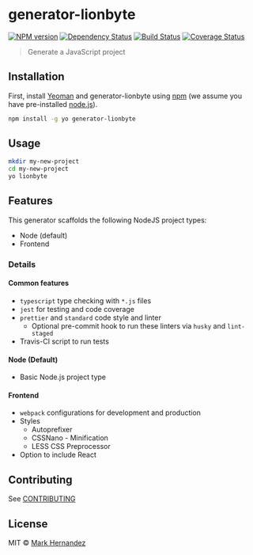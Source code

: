 # generator-lionbyte

[![NPM version][npm-image]][npm-url]
[![Dependency Status][daviddm-image]][daviddm-url]
[![Build Status](https://travis-ci.org/MarkH817/generator-lionbyte.svg?branch=master)](https://travis-ci.org/MarkH817/generator-lionbyte)
[![Coverage Status](https://coveralls.io/repos/github/MarkH817/generator-lionbyte/badge.svg?branch=master)](https://coveralls.io/github/MarkH817/generator-lionbyte?branch=master)

> Generate a JavaScript project

## Installation

First, install [Yeoman](http://yeoman.io) and generator-lionbyte using [npm](https://www.npmjs.com/) (we assume you have pre-installed [node.js](https://nodejs.org/)).

```bash
npm install -g yo generator-lionbyte
```

## Usage

```bash
mkdir my-new-project
cd my-new-project
yo lionbyte
```

## Features

This generator scaffolds the following NodeJS project types:

- Node (default)
- Frontend

### Details

#### Common features

- `typescript` type checking with `*.js` files
- `jest` for testing and code coverage
- `prettier` and `standard` code style and linter
  - Optional pre-commit hook to run these linters via `husky` and `lint-staged`
- Travis-CI script to run tests

#### Node (Default)

- Basic Node.js project type

#### Frontend

- `webpack` configurations for development and production
- Styles
  - Autoprefixer
  - CSSNano - Minification
  - LESS CSS Preprocessor
- Option to include React

## Contributing

See [CONTRIBUTING](./CONTRIBUTING.md)

## License

MIT © [Mark Hernandez](https://www.github.com/MarkH817)

[npm-image]: https://badge.fury.io/js/generator-lionbyte.svg
[npm-url]: https://npmjs.org/package/generator-lionbyte
[daviddm-image]: https://david-dm.org/MarkH817/generator-lionbyte.svg?theme=shields.io
[daviddm-url]: https://david-dm.org/MarkH817/generator-lionbyte

